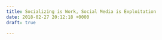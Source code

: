 ```yaml
---
title: Socializing is Work, Social Media is Exploitation
date: 2018-02-27 20:12:18 +0000
draft: true

---
```

